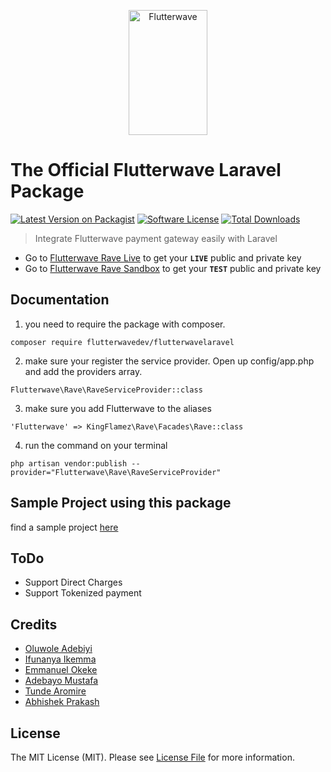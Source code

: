 <p align="center">
    <img title="Flutterwave" height="200" src="https://flutterwave.com/images/logo/full.svg" width="50%"/>
</p>

# The Official Flutterwave Laravel Package

[![Latest Version on Packagist][ico-version]][link-packagist]
[![Software License][ico-license]](LICENSE.md)
[![Total Downloads][ico-downloads]][link-downloads]

<!-- [![Build Status][ico-travis]][link-travis]
[![Scrutinizer Code Quality][ico-code-quality]][link-code-quality]
[![Code Coverage][ico-coverage]][link-coverage]
[![Code Intelligence Status][ico-code-intelligence]][link-code-intelligence] -->

> Integrate Flutterwave payment gateway easily with Laravel

-   Go to [Flutterwave Rave Live](https://rave.flutterwave.com/) to get your **`LIVE`** public and private key
-   Go to [Flutterwave Rave Sandbox](https://ravesandbox.flutterwave.com/) to get your **`TEST`** public and private key

## Documentation

1. you need to require the package with composer.

`composer require flutterwavedev/flutterwavelaravel`

2. make sure your register the service provider. Open up config/app.php and add the providers array.

`Flutterwave\Rave\RaveServiceProvider::class`

3. make sure you add Flutterwave to the aliases

`'Flutterwave' => KingFlamez\Rave\Facades\Rave::class`

4. run the command on your terminal

`php artisan vendor:publish --provider="Flutterwave\Rave\RaveServiceProvider"`

## Sample Project using this package

find a sample project [here](https://github.com/bajoski34/flwstore)

## ToDo

-   Support Direct Charges
-   Support Tokenized payment

## Credits

-   [Oluwole Adebiyi](https://github.com/kingflamez)
-   [Ifunanya Ikemma](https://github.com/Iphytech)
-   [Emmanuel Okeke](https://github.com/emmanix2002)
-   [Adebayo Mustafa](https://github.com/AdebsAlert)
-   [Tunde Aromire](https://github.com/toondaey)
-   [Abhishek Prakash](https://github.com/abhishek6262)

## License

The MIT License (MIT). Please see [License File](LICENSE.md) for more information.

[ico-version]: https://img.shields.io/packagist/v/flutterwavedev/flutterwavelaravel.svg?style=flat-square
[ico-downloads]: https://img.shields.io/packagist/dt/flutterwavedev/flutterwavelaravel.svg?style=flat-square
[link-packagist]: https://packagist.org/packages/flutterwavedev/flutterwavelaravel
[ico-license]: https://img.shields.io/badge/version-1.0.1-green.svg?style=flat-square
[link-downloads]: https://packagist.org/packages/flutterwavedev/flutterwavelaravel
[link-packagist]: https://packagist.org/packages/flutterwavedev/flutterwavelaravel
